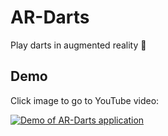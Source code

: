 # AR-Darts
Play darts in augmented reality 🎯

## Demo

Click image to go to YouTube video:

[![Demo of AR-Darts application](https://img.youtube.com/vi/Dg9kcm_Li08/0.jpg)](https://www.youtube.com/watch?v=Dg9kcm_Li08)
